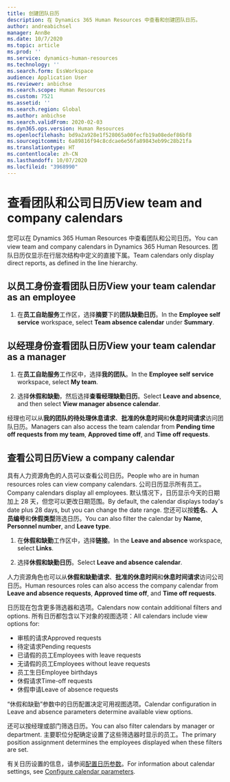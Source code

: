 ```yaml
---
title: 创建团队日历
description: 在 Dynamics 365 Human Resources 中查看和创建团队日历。
author: andreabichsel
manager: AnnBe
ms.date: 10/7/2020
ms.topic: article
ms.prod: ''
ms.service: dynamics-human-resources
ms.technology: ''
ms.search.form: EssWorkspace
audience: Application User
ms.reviewer: anbichse
ms.search.scope: Human Resources
ms.custom: 7521
ms.assetid: ''
ms.search.region: Global
ms.author: anbichse
ms.search.validFrom: 2020-02-03
ms.dyn365.ops.version: Human Resources
ms.openlocfilehash: bd9a2a928e1f528065a00fecfb19a08edef86bf8
ms.sourcegitcommit: 6a89816f94c8cdcae6e56fa89843eb99c28b21fa
ms.translationtype: HT
ms.contentlocale: zh-CN
ms.lasthandoff: 10/07/2020
ms.locfileid: "3968990"
---
```

# <a name="view-team-and-company-calendars"></a><span data-ttu-id="437bf-103">查看团队和公司日历</span><span class="sxs-lookup"><span data-stu-id="437bf-103">View team and company calendars</span></span>

<span data-ttu-id="437bf-104">您可以在 Dynamics 365 Human Resources 中查看团队和公司日历。</span><span class="sxs-lookup"><span data-stu-id="437bf-104">You can view team and company calendars in Dynamics 365 Human Resources.</span></span> <span data-ttu-id="437bf-105">团队日历仅显示在行层次结构中定义的直接下属。</span><span class="sxs-lookup"><span data-stu-id="437bf-105">Team calendars only display direct reports, as defined in the line hierarchy.</span></span>

## <a name="view-your-team-calendar-as-an-employee"></a><span data-ttu-id="437bf-106">以员工身份查看团队日历</span><span class="sxs-lookup"><span data-stu-id="437bf-106">View your team calendar as an employee</span></span>

1. <span data-ttu-id="437bf-107">在**员工自助服务**工作区，选择**摘要**下的**团队缺勤日历**。</span><span class="sxs-lookup"><span data-stu-id="437bf-107">In the **Employee self service** workspace, select **Team absence calendar** under **Summary**.</span></span>

## <a name="view-your-team-calendar-as-a-manager"></a><span data-ttu-id="437bf-108">以经理身份查看团队日历</span><span class="sxs-lookup"><span data-stu-id="437bf-108">View your team calendar as a manager</span></span>

1. <span data-ttu-id="437bf-109">在**员工自助服务**工作区中，选择**我的团队**。</span><span class="sxs-lookup"><span data-stu-id="437bf-109">In the **Employee self service** workspace, select **My team**.</span></span>

2. <span data-ttu-id="437bf-110">选择**休假和缺勤**，然后选择**查看经理缺勤日历**。</span><span class="sxs-lookup"><span data-stu-id="437bf-110">Select **Leave and absence**, and then select **View manager absence calendar**.</span></span>

<span data-ttu-id="437bf-111">经理也可以从**我的团队的待处理休息请求**、**批准的休息时间**和**休息时间请求**访问团队日历。</span><span class="sxs-lookup"><span data-stu-id="437bf-111">Managers can also access the team calendar from **Pending time off requests from my team**, **Approved time off**, and **Time off requests**.</span></span> 

## <a name="view-a-company-calendar"></a><span data-ttu-id="437bf-112">查看公司日历</span><span class="sxs-lookup"><span data-stu-id="437bf-112">View a company calendar</span></span>

<span data-ttu-id="437bf-113">具有人力资源角色的人员可以查看公司日历。</span><span class="sxs-lookup"><span data-stu-id="437bf-113">People who are in human resources roles can view company calendars.</span></span> <span data-ttu-id="437bf-114">公司日历显示所有员工。</span><span class="sxs-lookup"><span data-stu-id="437bf-114">Company calendars display all employees.</span></span> <span data-ttu-id="437bf-115">默认情况下，日历显示今天的日期加上 28 天，但您可以更改日期范围。</span><span class="sxs-lookup"><span data-stu-id="437bf-115">By default, the calendar displays today's date plus 28 days, but you can change the date range.</span></span> <span data-ttu-id="437bf-116">您还可以按**姓名**、**人员编号**和**休假类型**筛选日历。</span><span class="sxs-lookup"><span data-stu-id="437bf-116">You can also filter the calendar by **Name**, **Personnel number**, and **Leave type**.</span></span>

1. <span data-ttu-id="437bf-117">在**休假和缺勤**工作区中，选择**链接**。</span><span class="sxs-lookup"><span data-stu-id="437bf-117">In the **Leave and absence** workspace, select **Links**.</span></span>

2. <span data-ttu-id="437bf-118">选择**休假和缺勤日历**。</span><span class="sxs-lookup"><span data-stu-id="437bf-118">Select **Leave and absence calendar**.</span></span>

<span data-ttu-id="437bf-119">人力资源角色也可以从**休假和缺勤请求**、**批准的休息时间**和**休息时间请求**访问公司日历。</span><span class="sxs-lookup"><span data-stu-id="437bf-119">Human resources roles can also access the company calendar from **Leave and absence requests**, **Approved time off**, and **Time off requests**.</span></span> 

<span data-ttu-id="437bf-120">日历现在包含更多筛选器和选项。</span><span class="sxs-lookup"><span data-stu-id="437bf-120">Calendars now contain additional filters and options.</span></span> <span data-ttu-id="437bf-121">所有日历都包含以下对象的视图选项：</span><span class="sxs-lookup"><span data-stu-id="437bf-121">All calendars include view options for:</span></span>

- <span data-ttu-id="437bf-122">审核的请求</span><span class="sxs-lookup"><span data-stu-id="437bf-122">Approved requests</span></span>
- <span data-ttu-id="437bf-123">待定请求</span><span class="sxs-lookup"><span data-stu-id="437bf-123">Pending requests</span></span>
- <span data-ttu-id="437bf-124">已请假的员工</span><span class="sxs-lookup"><span data-stu-id="437bf-124">Employees with leave requests</span></span>
- <span data-ttu-id="437bf-125">无请假的员工</span><span class="sxs-lookup"><span data-stu-id="437bf-125">Employees without leave requests</span></span>
- <span data-ttu-id="437bf-126">员工生日</span><span class="sxs-lookup"><span data-stu-id="437bf-126">Employee birthdays</span></span>
- <span data-ttu-id="437bf-127">休假请求</span><span class="sxs-lookup"><span data-stu-id="437bf-127">Time-off requests</span></span> 
- <span data-ttu-id="437bf-128">休假申请</span><span class="sxs-lookup"><span data-stu-id="437bf-128">Leave of absence requests</span></span>

<span data-ttu-id="437bf-129">“休假和缺勤”参数中的日历配置决定可用视图选项。</span><span class="sxs-lookup"><span data-stu-id="437bf-129">Calendar configuration in Leave and absence parameters determine available view options.</span></span>

<span data-ttu-id="437bf-130">还可以按经理或部门筛选日历。</span><span class="sxs-lookup"><span data-stu-id="437bf-130">You can also filter calendars by manager or department.</span></span> <span data-ttu-id="437bf-131">主要职位分配确定设置了这些筛选器时显示的员工。</span><span class="sxs-lookup"><span data-stu-id="437bf-131">The primary position assignment determines the employees displayed when these filters are set.</span></span> 

<span data-ttu-id="437bf-132">有关日历设置的信息，请参阅[配置日历参数](hr-leave-and-absence-parameters.md?configure-calendar-parameters)。</span><span class="sxs-lookup"><span data-stu-id="437bf-132">For information about calendar settings, see [Configure calendar parameters](hr-leave-and-absence-parameters.md?configure-calendar-parameters).</span></span>

